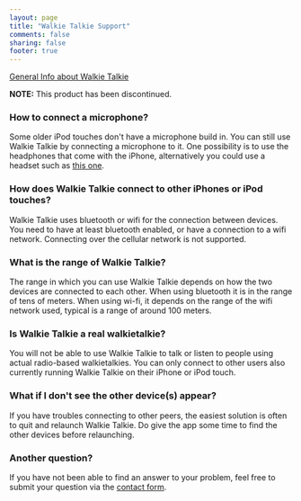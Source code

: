 ```yaml
---
layout: page
title: "Walkie Talkie Support"
comments: false
sharing: false
footer: true
---
```


<a class="button" href="/products/walkietalkie/">General Info about Walkie Talkie</a>

**NOTE:** This product has been discontinued.

### How to connect a microphone?
Some older iPod touches don't have a microphone build in. You can still use Walkie Talkie by connecting a microphone to it. One possibility is to use the headphones that come with the iPhone, alternatively you could use a headset such as [this one](http://www.SeaDogBoatingSolutions.com/Avail_Prod_dir/Sea_Dog_Headset.html).

### How does Walkie Talkie connect to other iPhones or iPod touches?
Walkie Talkie uses bluetooth or wifi for the connection between devices. You need to have at least bluetooth enabled, or have a connection to a wifi network. Connecting over the cellular network is not supported.

### What is the range of Walkie Talkie?
The range in which you can use Walkie Talkie depends on how the two devices are connected to each other. When using bluetooth it is in the range of tens of meters. When using wi-fi, it depends on the range of the wifi network used, typical is a range of around 100 meters.

### Is Walkie Talkie a real walkietalkie?
You will not be able to use Walkie Talkie to talk or listen to people using actual radio-based walkietalkies. You can only connect to other users also currently running Walkie Talkie on their iPhone or iPod touch.

### What if I don't see the other device(s) appear?
If you have troubles connecting to other peers, the easiest solution is often to quit and relaunch Walkie Talkie. Do give the app some time to find the other devices before relaunching.

### Another question?
If you have not been able to find an answer to your problem, feel free to submit your question via the [contact form](/contact/).
